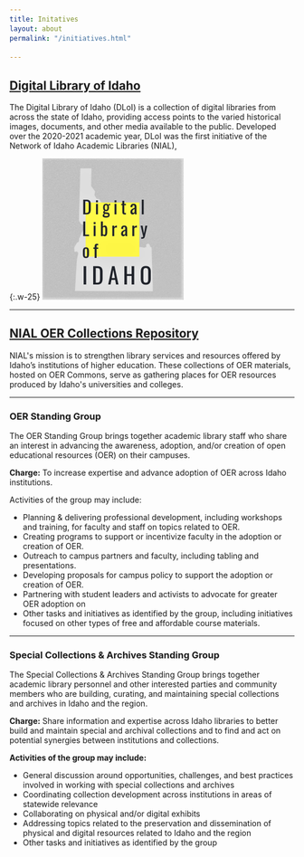 ```yaml
---
title: Initatives
layout: about
permalink: "/initiatives.html"

---
```

## [Digital Library of Idaho](https://www.digitallibraryofidaho.org/)

The Digital Library of Idaho (DLoI) is a collection of digital libraries from across the state of Idaho, providing access points to the varied historical images, documents, and other media available to the public. Developed over the 2020-2021 academic year, DLoI was the first initiative of the Network of Idaho Academic Libraries (NIAL),

{:.w-25}
[![Digital Library of Idaho](/objects/dloi.png "Digital Library of Idaho Logo")](https://www.digitallibraryofidaho.org/)

***

## [NIAL OER Collections Repository](https://www.oercommons.org/groups/nial-oer-oa-collections-repository/12773/)

NIAL's mission is to strengthen library services and resources offered by Idaho’s institutions of higher education. These collections of OER materials, hosted on OER Commons, serve as gathering places for OER resources produced by Idaho's universities and colleges.

***

### OER Standing Group

The OER Standing Group brings together academic library staff who share an interest in advancing the awareness, adoption, and/or creation of open educational resources (OER) on their campuses.

**Charge:** To increase expertise and advance adoption of OER across Idaho institutions.

Activities of the group may include:

* Planning & delivering professional development, including workshops and training, for faculty and staff on topics related to OER.
* Creating programs to support or incentivize faculty in the adoption or creation of OER.
* Outreach to campus partners and faculty, including tabling and presentations.
* Developing proposals for campus policy to support the adoption or creation of OER.
* Partnering with student leaders and activists to advocate for greater OER adoption on
* Other tasks and initiatives as identified by the group, including initiatives focused on other types of free and affordable course materials.

***

### Special Collections & Archives Standing Group

The Special Collections & Archives Standing Group brings together academic library personnel and other interested parties and community members who are building, curating, and maintaining special collections and archives in Idaho and the region.

**Charge:** Share information and expertise across Idaho libraries to better build and maintain special and archival collections and to find and act on potential synergies between institutions and collections.

**Activities of the group may include:**

* General discussion around opportunities, challenges, and best practices involved in working with special collections and archives
* Coordinating collection development across institutions in areas of statewide relevance
* Collaborating on physical and/or digital exhibits
* Addressing topics related to the preservation and dissemination of physical and digital resources related to Idaho and the region
* Other tasks and initiatives as identified by the group